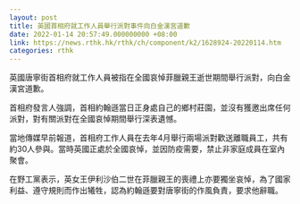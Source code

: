 ```yaml
---
layout: post
title: 英國首相府就工作人員舉行派對事件向白金漢宮道歉
date: 2022-01-14 20:57:49.000000000 +08:00
link: https://news.rthk.hk/rthk/ch/component/k2/1628924-20220114.htm
categories: rthk
---
```


英國唐寧街首相府就工作人員被指在全國哀悼菲臘親王逝世期間舉行派對，向白金漢宮道歉。

首相府發言人強調，首相約翰遜當日正身處自己的鄉村莊園，並沒有獲邀出席任何派對，對有關派對在全國哀悼期間舉行深表遺憾。

當地傳媒早前報道，首相府工作人員在去年4月舉行兩場派對歡送離職員工，共有約30人參與。當時英國正處於全國哀悼，並因防疫需要，禁止非家庭成員在室內聚會。

在野工黨表示，英女王伊利沙伯二世在菲臘親王的喪禮上亦要獨坐哀悼，為了國家利益、遵守規則而作出犧牲，認為約翰遜要對唐寧街的作風負責，要求他辭職。
